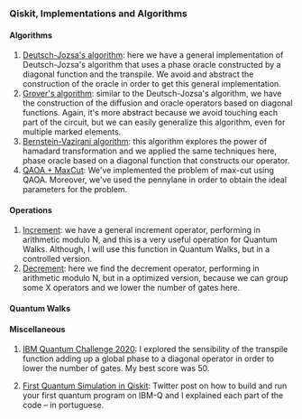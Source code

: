 ### Qiskit, Implementations and Algorithms


#### Algorithms
1) [Deutsch-Jozsa's algorithm](https://github.com/qwchagas/qiskit/blob/master/algorithms%20and%20transpile/deutsch_jozsa_algorithm_transpile.ipynb): here we have a general implementation of Deutsch-Jozsa's algorithm that uses a phase oracle constructed by a diagonal function and the transpile. We avoid and abstract the construction of the oracle in order to get this general implementation.
2) [Grover's algorithm](https://github.com/qwchagas/qiskit/blob/master/algorithms%20and%20transpile/grover_algorithm_transpile.ipynb): similar to the Deutsch-Jozsa's algorithm, we have the construction of the diffusion and oracle operators based on diagonal functions. Again, it's more abstract because we avoid touching each part of the circuit, but we can easily generalize this algorithm, even for multiple marked elements.
3) [Bernstein-Vazirani algorithm](https://github.com/qwchagas/qiskit/blob/master/algorithms%20and%20transpile/bernstein-vazirani_algorithm_transpile.ipynb): this algorithm explores the power of hamadard transformation and we applied the same techniques here, phase oracle based on a diagonal function that constructs our operator.
4) [QAOA + MaxCut](https://github.com/qwchagas/qiskit/blob/master/algorithms%20and%20transpile/qaoa_maxcut.ipynb): We've implemented the problem of max-cut using QAOA. Moreover, we've used the pennylane in order to obtain the ideal parameters for the problem.

#### Operations
1) [Increment](https://github.com/qwchagas/qiskit/blob/master/operations/increment.ipynb): we have a general increment operator, performing in arithmetic modulo N, and this is a very useful operation for Quantum Walks. Although, I will use this function in Quantum Walks, but in a controlled version.
2) [Decrement](https://github.com/qwchagas/qiskit/blob/master/operations/decrement.ipynb): here we find the decrement operator, performing in arithmetic modulo N, but in a optimized version, because we can group some X operators and we lower the number of gates here.

#### Quantum Walks

#### Miscellaneous

1) [IBM Quantum Challenge 2020](https://github.com/qwchagas/qiskit/blob/master/misc/challenge4_circuit_optimization_ibm.ipynb): I explored the sensibility of the transpile function adding up a global phase to a diagonal operator in order to lower the number of gates. My best score was 50.

2) [First Quantum Simulation in Qiskit](https://twitter.com/bochagas/status/1278707589916889089): Twitter post on how to build and run your first quantum program on IBM-Q and I explained each part of the code – in portuguese.

